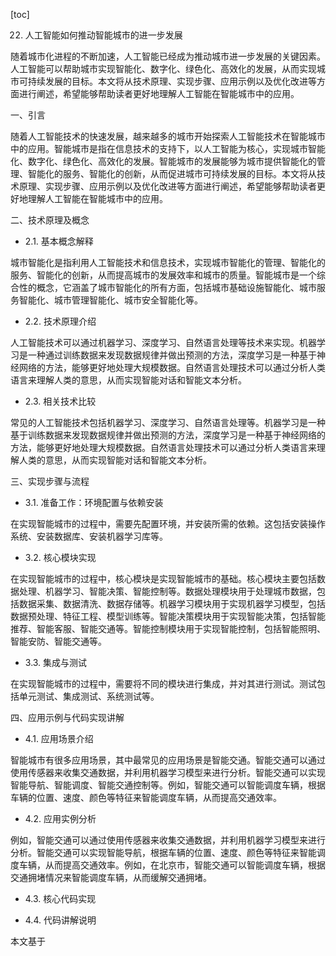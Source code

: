 
[toc]                    
                
                
22. 人工智能如何推动智能城市的进一步发展

随着城市化进程的不断加速，人工智能已经成为推动城市进一步发展的关键因素。人工智能可以帮助城市实现智能化、数字化、绿色化、高效化的发展，从而实现城市可持续发展的目标。本文将从技术原理、实现步骤、应用示例以及优化改进等方面进行阐述，希望能够帮助读者更好地理解人工智能在智能城市中的应用。

一、引言

随着人工智能技术的快速发展，越来越多的城市开始探索人工智能技术在智能城市中的应用。智能城市是指在信息技术的支持下，以人工智能为核心，实现城市智能化、数字化、绿色化、高效化的发展。智能城市的发展能够为城市提供智能化的管理、智能化的服务、智能化的创新，从而促进城市可持续发展的目标。本文将从技术原理、实现步骤、应用示例以及优化改进等方面进行阐述，希望能够帮助读者更好地理解人工智能在智能城市中的应用。

二、技术原理及概念

- 2.1. 基本概念解释

城市智能化是指利用人工智能技术和信息技术，实现城市智能化的管理、智能化的服务、智能化的创新，从而提高城市的发展效率和城市的质量。智能城市是一个综合性的概念，它涵盖了城市智能化的所有方面，包括城市基础设施智能化、城市服务智能化、城市管理智能化、城市安全智能化等。

- 2.2. 技术原理介绍

人工智能技术可以通过机器学习、深度学习、自然语言处理等技术来实现。机器学习是一种通过训练数据来发现数据规律并做出预测的方法，深度学习是一种基于神经网络的方法，能够更好地处理大规模数据。自然语言处理技术可以通过分析人类语言来理解人类的意思，从而实现智能对话和智能文本分析。

- 2.3. 相关技术比较

常见的人工智能技术包括机器学习、深度学习、自然语言处理等。机器学习是一种基于训练数据来发现数据规律并做出预测的方法，深度学习是一种基于神经网络的方法，能够更好地处理大规模数据。自然语言处理技术可以通过分析人类语言来理解人类的意思，从而实现智能对话和智能文本分析。

三、实现步骤与流程

- 3.1. 准备工作：环境配置与依赖安装

在实现智能城市的过程中，需要先配置环境，并安装所需的依赖。这包括安装操作系统、安装数据库、安装机器学习库等。

- 3.2. 核心模块实现

在实现智能城市的过程中，核心模块是实现智能城市的基础。核心模块主要包括数据处理、机器学习、智能决策、智能控制等。数据处理模块用于处理城市数据，包括数据采集、数据清洗、数据存储等。机器学习模块用于实现机器学习模型，包括数据预处理、特征工程、模型训练等。智能决策模块用于实现智能决策，包括智能推荐、智能客服、智能交通等。智能控制模块用于实现智能控制，包括智能照明、智能安防、智能交通等。

- 3.3. 集成与测试

在实现智能城市的过程中，需要将不同的模块进行集成，并对其进行测试。测试包括单元测试、集成测试、系统测试等。

四、应用示例与代码实现讲解

- 4.1. 应用场景介绍

智能城市有很多应用场景，其中最常见的应用场景是智能交通。智能交通可以通过使用传感器来收集交通数据，并利用机器学习模型来进行分析。智能交通可以实现智能导航、智能调度、智能交通控制等。例如，智能交通可以智能调度车辆，根据车辆的位置、速度、颜色等特征来智能调度车辆，从而提高交通效率。

- 4.2. 应用实例分析

例如，智能交通可以通过使用传感器来收集交通数据，并利用机器学习模型来进行分析。智能交通可以实现智能导航，根据车辆的位置、速度、颜色等特征来智能调度车辆，从而提高交通效率。例如，在北京市，智能交通可以智能调度车辆，根据交通拥堵情况来智能调度车辆，从而缓解交通拥堵。

- 4.3. 核心代码实现

- 4.4. 代码讲解说明

本文基于

